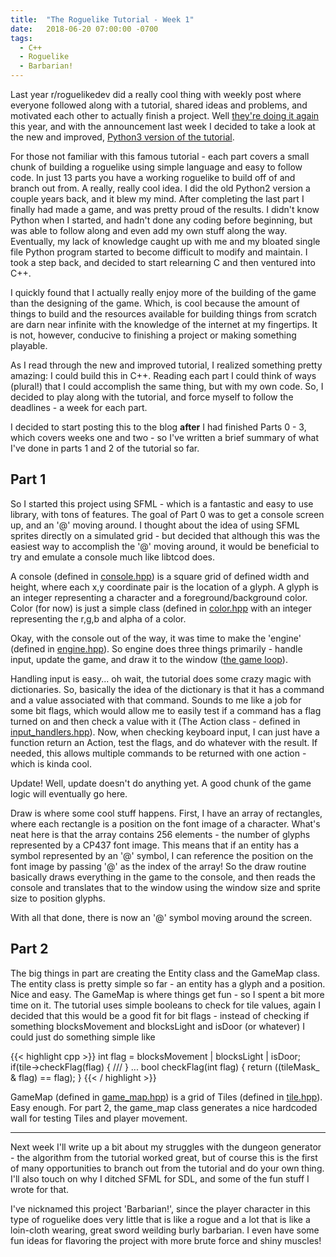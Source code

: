 ```yaml
---
title:  "The Roguelike Tutorial - Week 1"
date:   2018-06-20 07:00:00 -0700
tags:
  - C++
  - Roguelike
  - Barbarian!
---
```


Last year r/roguelikedev did a really cool thing with weekly post where everyone followed along with a tutorial, shared ideas and problems, and motivated each other
to actually finish a project. Well [they're doing it again](https://old.reddit.com/r/roguelikedev/comments/8s5x5n/roguelikedev_does_the_complete_roguelike_tutorial/)
this year, and with the announcement last week I decided to take a look at the new and improved, [Python3 version of the tutorial](rogueliketutorials.com/libtcod1).

For those not familiar with this famous tutorial - each part covers a small chunk of building a roguelike using simple language and easy to follow code. In just 13
parts you have a working roguelike to build off of and branch out from. A really, really cool idea. I did the old Python2 version a couple years back, and it blew
my mind. After completing the last part I finally had made a game, and was pretty proud of the results. I didn't know Python when I started, and hadn't done any
coding before beginning, but was able to follow along and even add my own stuff along the way. Eventually, my lack of knowledge caught up with me and my bloated
single file Python program started to become difficult to modify and maintain. I took a step back, and decided to start relearning C and then ventured into C++.

I quickly found that I actually really enjoy more of the building of the game than the designing of the game. Which, is cool because the amount of things to build
and the resources available for building things from scratch are darn near infinite with the knowledge of the internet at my fingertips. It is not, however,
conducive to finishing a project or making something playable.

As I read through the new and improved tutorial, I realized something pretty amazing: I could build this in C++. Reading each part I could think of ways (plural!)
that I could accomplish the same thing, but with my own code. So, I decided to play along with the tutorial, and force myself to follow the deadlines - a week for
each part.

I decided to start posting this to the blog **after** I had finished Parts 0 - 3, which covers weeks one and two - so I've written a brief summary
of what I've done in parts 1 and 2 of the tutorial so far.

## Part 1
So I started this project using SFML - which is a fantastic and easy to use library, with tons of features. The goal of Part 0 was to get a console screen up,
and an '@' moving around. I thought about the idea of using SFML sprites directly on a simulated grid - but decided that although this was the easiest way 
to accomplish the '@' moving around, it would be beneficial to try and emulate a console much like libtcod does.

A console (defined in [console.hpp](https://github.com/zwilder/Barbarian/blob/master/include/console.hpp)) is a square grid of defined width and height, where each x,y coordinate pair is the location of a glyph. A glyph is an 
integer representing a character and a foreground/background color. Color (for now) is just a simple class (defined in [color.hpp](https://github.com/zwilder/Barbarian/blob/master/include/color.hpp) with an integer representing
the r,g,b and alpha of a color.

Okay, with the console out of the way, it was time to make the 'engine' (defined in [engine.hpp](https://github.com/zwilder/Barbarian/blob/master/include/engine.hpp)). So engine does three things primarily - handle input, update the
game, and draw it to the window ([the game loop](http://gameprogrammingpatterns.com/game-loop.html)).

Handling input is easy... oh wait, the tutorial does some crazy magic with dictionaries. So, basically the idea of the dictionary is that it has a command 
and a value associated with that command. Sounds to me like a job for some bit flags, which would allow me to easily test if a command has a flag turned 
on and then check a value with it (The Action class - defined in [input_handlers.hpp](https://github.com/zwilder/Barbarian/blob/master/include/input_handlers.hpp)). Now, when checking keyboard input, I can just have a function 
return an Action, test the flags, and do whatever with the result. If needed, this allows multiple commands to be returned with one action - which is kinda cool.

Update! Well, update doesn't do anything yet. A good chunk of the game logic will eventually go here.

Draw is where some cool stuff happens. First, I have an array of rectangles, where each rectangle is a position on the font image of a character. What's
neat here is that the array contains 256 elements - the number of glyphs represented by a CP437 font image. This means that if an entity has a symbol represented
by an '@' symbol, I can reference the position on the font image by passing '@' as the index of the array! So the draw routine basically draws everything in the
game to the console, and then reads the console and translates that to the window using the window size and sprite size to position glyphs. 

With all that done, there is now an '@' symbol moving around the screen.

## Part 2
The big things in part are creating the Entity class and the GameMap class. The entity class is pretty simple so far - an entity has a glyph and a position. Nice and
easy. The GameMap is where things get fun - so I spent a bit more time on it. The tutorial uses simple booleans to check for tile values, again I decided that this
would be a good fit for bit flags - instead of checking if something blocksMovement and blocksLight and isDoor (or whatever) I could just do something simple like

{{< highlight cpp >}}
int flag = blocksMovement | blocksLight | isDoor;
if(tile->checkFlag(flag)
{
    ///
}
...
bool checkFlag(int flag)
{
    return ((tileMask_ & flag) == flag);
}
{{< / highlight >}}

GameMap (defined in [game_map.hpp](https://github.com/zwilder/Barbarian/blob/master/include/game_map.hpp)) is a grid of Tiles (defined in [tile.hpp](https://github.com/zwilder/Barbarian/blob/master/include/tile.hpp)). Easy enough. For part 2, the game_map class generates a nice hardcoded wall for testing
Tiles and player movement. 

---

Next week I'll write up a bit about my struggles with the dungeon generator - the algorithm from the tutorial worked great, but of course this is the first 
of many opportunities to branch out from the tutorial and do your own thing. I'll also touch on why I ditched SFML for SDL, and some of the fun stuff I wrote
for that.

I've nicknamed this project 'Barbarian!', since the player character in this type of roguelike does very little that is like a rogue and a lot that is like a 
loin-cloth wearing, great sword weilding burly barbarian. I even have some fun ideas for flavoring the project with more brute force and shiny muscles!
